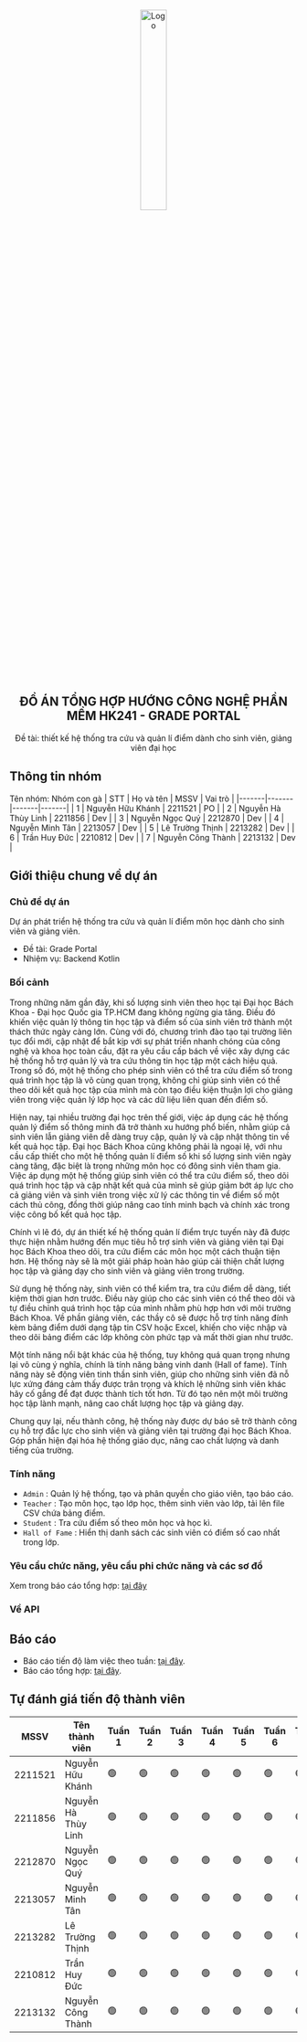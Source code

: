 <a id="readme-top"></a>

<br />
<div align="center">
  <a href="https://github.com/othneildrew/Best-README-Template">
    <img src="https://hcmut.edu.vn/img/nhanDienThuongHieu/01_logobachkhoasang.png" alt="Logo" width="30%" height="30%">
  </a>
  <h2 align="center">ĐỒ ÁN TỔNG HỢP HƯỚNG CÔNG NGHỆ PHẦN MỀM HK241 - GRADE PORTAL</h2>
  <p align="center">
    Đề tài: thiết kế hệ thống tra cứu và quản lí điểm dành cho sinh viên, giảng viên đại học
    <br />
  </p>
</div>

## Thông tin nhóm
Tên nhóm: Nhóm con gà
| STT | Họ và tên | MSSV | Vai trò |
|-------|-------|-------|-------|
| 1 | Nguyễn Hữu Khánh | 2211521 | PO |
| 2 | Nguyễn Hà Thùy Linh | 2211856 | Dev |
| 3 | Nguyễn Ngọc Quý | 2212870 | Dev |
| 4 | Nguyễn Minh Tân | 2213057 | Dev |
| 5 | Lê Trường Thịnh | 2213282 | Dev |
| 6 | Trần Huy Đức | 2210812 | Dev |
| 7 | Nguyễn Công Thành | 2213132 | Dev |

## Giới thiệu chung về dự án

### Chủ đề dự án

Dự án phát triển hệ thống tra cứu và quản lí điểm môn học dành cho sinh viên và giảng viên.
- Đề tài: Grade Portal
- Nhiệm vụ: Backend Kotlin

### Bối cảnh

Trong những năm gần đây, khi số lượng sinh viên theo học tại Đại học Bách Khoa - Đại học Quốc gia TP.HCM đang không ngừng gia tăng. Điều đó khiến việc quản lý thông tin học tập và điểm số của sinh viên trở thành một thách thức ngày càng lớn. Cùng với đó, chương trình đào tạo tại trường liên tục đổi mới, cập nhật để bắt kịp với sự phát triển nhanh chóng của công nghệ và khoa học toàn cầu, đặt ra yêu cầu cấp bách về việc xây dựng các hệ thống hỗ trợ quản lý và tra cứu thông tin học tập một cách hiệu quả. Trong số đó, một hệ thống cho phép sinh viên có thể tra cứu điểm số trong quá trình học tập là vô cùng quan trọng, không chỉ giúp sinh viên có thể theo dõi kết quả học tập của mình mà còn tạo điều kiện thuận lợi cho giảng viên trong việc quản lý lớp học và các dữ liệu liên quan đến điểm số.

Hiện nay, tại nhiều trường đại học trên thế giới, việc áp dụng các hệ thống quản lý điểm số thông minh đã trở thành xu hướng phổ biến, nhằm giúp cả sinh viên lẫn giảng viên dễ dàng truy cập, quản lý và cập nhật thông tin về kết quả học tập. Đại học Bách Khoa cũng không phải là ngoại lệ, với nhu cầu cấp thiết cho một hệ thống quản lí điểm số khi số lượng sinh viên ngày càng tăng, đặc biệt là trong những môn học có đông sinh viên tham gia. Việc áp dụng một hệ thống giúp sinh viên có thể tra cứu điểm số, theo dõi quá trình học tập và cập nhật kết quả của mình sẽ giúp giảm bớt áp lực cho cả giảng viên và sinh viên trong việc xử lý các thông tin về điểm số một cách thủ công, đồng thời giúp nâng cao tính minh bạch và chính xác trong việc công bố kết quả học tập.

Chính vì lẽ đó, dự án thiết kế hệ thống quản lí điểm trực tuyến này đã được thực hiện nhằm hướng đến mục tiêu hỗ trợ sinh viên và giảng viên tại Đại học Bách Khoa theo dõi, tra cứu điểm các môn học một cách thuận tiện hơn. Hệ thống này sẽ là một giải pháp hoàn hảo giúp cải thiện chất lượng học tập và giảng dạy cho sinh viên và giảng viên trong trường.

Sử dụng hệ thống này, sinh viên có thể kiểm tra, tra cứu điểm dễ dàng, tiết kiệm thời gian hơn trước. Điều này giúp cho các sinh viên có thể theo dõi và tự điều chỉnh quá trình học tập của mình nhằm phù hợp hơn với môi trường Bách Khoa. Về phần giảng viên, các thầy cô sẽ được hỗ trợ tính năng đính kèm bảng điểm dưới dạng tập tin CSV hoặc Excel, khiến cho việc nhập và theo dõi bảng điểm các lớp không còn phức tạp và mất thời gian như trước.

Một tính năng nổi bật khác của hệ thống, tuy không quá quan trọng nhưng lại vô cùng ý nghĩa, chính là tính năng bảng vinh danh (Hall of fame). Tính năng này sẽ động viên tinh thần sinh viên, giúp cho những sinh viên đã nỗ lực xứng đáng cảm thấy được trân trọng và khích lệ những sinh viên khác hãy cố gắng để đạt được thành tích tốt hơn. Từ đó tạo nên một môi trường học tập lành mạnh, nâng cao chất lượng học tập và giảng dạy.

Chung quy lại, nếu thành công, hệ thống này được dự báo sẽ trở thành công cụ hỗ trợ đắc lực cho sinh viên và giảng viên tại trường đại học Bách Khoa. Góp phần hiện đại hóa hệ thống giáo dục, nâng cao chất lượng và danh tiếng của trường.

### Tính năng

- `Admin` : Quản lý hệ thống, tạo và phân quyền cho giáo viên, tạo báo cáo.
- `Teacher` : Tạo môn học, tạo lớp học, thêm sinh viên vào lớp, tải lên file CSV chứa bảng điểm. 
- `Student` : Tra cứu điểm số theo môn học và học kì.
- `Hall of Fame` : Hiển thị danh sách các sinh viên có điểm số cao nhất trong lớp.

### Yêu cầu chức năng, yêu cầu phi chức năng và các sơ đồ
Xem trong báo cáo tổng hợp: [tại đây](Report/Report.pdf)

### Về API

## Báo cáo
- Báo cáo tiến độ làm việc theo tuần: [tại đây](Weekly_report).
- Báo cáo tổng hợp: [tại đây](Report/Report.pdf).

## Tự đánh giá tiến độ thành viên

|MSSV    | Tên thành viên      | Tuần 1 | Tuần 2 | Tuần 3 | Tuần 4 |  Tuần 5 | Tuần 6 | Tuần 7 | Tuần 8 |  
|--------|---------------------|--------|--------|--------|--------|---------|--------|--------|--------|
|2211521 | Nguyễn Hữu Khánh    | 🟢    |🟢      |🟢     |🟢      |🟢       |🟢     |🟢      |🟢     |
|2211856 | Nguyễn Hà Thùy Linh | 🟢    |🟢      |🟢     |🟢      |🟢       |🟢     |🟢      |🟢     |
|2212870 | Nguyễn Ngọc Quý     | 🟢    |🟢      |🟢     |🟢      |🟢       |🟢     |🟢      |🟢     |
|2213057 | Nguyễn Minh Tân     | 🟢    |🟢      |🟢     |🟢      |🟢       |🟢     |🟢      |🟢     |
|2213282 | Lê Trường Thịnh     | 🟢    |🟢      |🟢     |🟢      |🟢       |🟢     |🟢      |🟢     |
|2210812 | Trần Huy Đức        | 🟢    |🟢      |🟢     |🟢      |🟢       |🟢     |🟢      |🟢     |
|2213132 | Nguyễn Công Thành   | 🟢    |🟢      |🟢     |🟢      |🟢       |🟢     |🟢      |🟢     |
